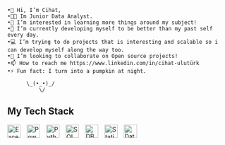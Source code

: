     •👋 Hi, I’m Cihat,
    •🧑‍💼 Im Junior Data Analyst.
    •👀 I’m interested in learning more things around my subject!
    •🌱 I’m currently developing myself to be better than my past self every day.
    •💻 I’m trying to do projects that is interesting and scalable so i can develop myself along the way too.
    •💞️ I’m looking to collaborate on Open source projects!
    •📫 How to reach me https://www.linkedin.com/in/cihat-ulutürk
    •⚡ Fun fact: I turn into a pumpkin at night.

          \_(•_•)_/
              \/
  
## My Tech Stack

<span style="padding-right: 10px;">
  <img src="https://img.shields.io/badge/Excel-E34F26?style=flat-square&logo=microsoft-excel&logoColor=white" alt="Excel" height="30"/>
</span>
<span style="padding-right: 10px;">
  <img src="https://img.shields.io/badge/Power BI-1572B6?style=flat-square&logo=power-bi&logoColor=white" alt="Power BI" height="30"/>
</span>
<span style="padding-right: 10px;">
  <img src="https://img.shields.io/badge/Python-F7DF1E?style=flat-square&logo=python&logoColor=white" alt="Python" height="30"/>
</span>
<span style="padding-right: 10px;">
  <img src="https://img.shields.io/badge/SQL-3178C6?style=flat-square&logo=microsoft-sql-server&logoColor=white" alt="SQL" height="30"/>
</span>
<span style="padding-right: 10px;">
  <img src="https://img.shields.io/badge/RDBMS-61DAFB?style=flat-square&logo=database&logoColor=white" alt="DBMS" height="30"/>
</span>
<span style="padding-right: 10px;">
  <img src="https://img.shields.io/badge/Statistics-CA4245?style=flat-square&logo=google-analytics&logoColor=white" alt="Statistics" height="30"/>
</span>
<span style="padding-right: 10px;">
  <img src="https://img.shields.io/badge/Data Visualization-764ABC?style=flat-square&logo=tableau&logoColor=white" alt="Data Visualization" height="30"/>
</span>

